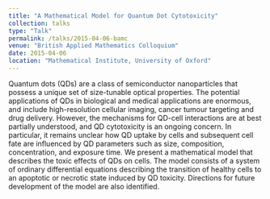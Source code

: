 ```yaml
---
title: "A Mathematical Model for Quantum Dot Cytotoxicity"
collection: talks
type: "Talk"
permalink: /talks/2015-04-06-bamc
venue: "British Applied Mathematics Colloquium"
date: 2015-04-06
location: "Mathematical Institute, University of Oxford"
---
```


Quantum dots (QDs) are a class of semiconductor nanoparticles that possess a unique set of size-tunable optical properties. 
The potential applications of QDs in biological and medical applications are enormous, and include high-resolution cellular imaging, 
cancer tumour targeting and drug delivery. However, the mechanisms for QD-cell interactions are at best partially understood, 
and QD cytotoxicity is an ongoing concern. In particular, it remains unclear how QD uptake by cells and subsequent cell fate are 
influenced by QD parameters such as size, composition, concentration, and exposure time. We present a mathematical model that describes the toxic
effects of QDs on cells. 
The model consists of a system of ordinary differential equations describing the transition of healthy cells to an apoptotic
or necrotic state induced by QD toxicity. Directions for future development of the model are also identified.
